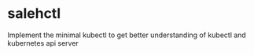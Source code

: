 # salehctl
Implement the minimal kubectl to get better understanding of kubectl and kubernetes api server
